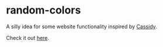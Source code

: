 # random-colors

A silly idea for some website functionality inspired by [Cassidy](https://cassidoo.co).

Check it out [here](https://wrong-colors.netlify.app).
